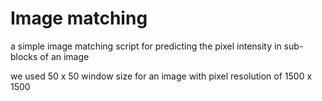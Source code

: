 # Image matching

a simple image matching script for predicting the pixel intensity in sub-blocks of an image

we used 50 x 50 window size for an image with pixel resolution of 1500 x 1500
